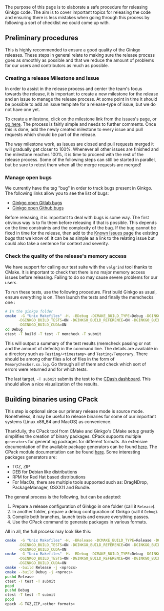 The purpose of this page is to elaborate a safe procedure for releasing Ginkgo code. The aim is to cover important topics for releasing the code and ensuring there is less mistakes when going through this process by following a sort of checklist we could come up with.

Preliminary procedures
----------------------
This is highly recommended to ensure a good quality of the Ginkgo releases.
These steps in general relate to making sure the release process goes as smoothly as possible and that we reduce the amount of problems for our users and contributors as much as possible.

### Creating a release Milestone and Issue
In order to assist in the release process and center the team's focus towards the release, it is important to create a new milestone for the release and an issue to manage the release process. At some point in time it should be possible to add an issue template for a release-type of issue, but we do not have one yet.

To create a milestone, click on the milestone link from the issues's page, or [go here](https://github.com/ginkgo-project/ginkgo/milestones). The process is fairly simple and needs to further comments. Once this is done, add the newly created milestone to every issue and pull requests which should be part of the release.

The way milestone work, as issues are closed and pull requests merged it will gradually get closer to 100%. Whenever all other issues are finished and the milestone reaches 100%, it is time to proceed with the rest of the release process. Some of the following steps can still be started in parallel, but be sure to retest them when all the merge requests are merged!

### Manage open bugs
We currently have the tag "bug" in order to track bugs present in Ginkgo. The following links allow you to see the list of bugs:
+ [Ginkgo open Gitlab bugs](https://gitlab.com/ginkgo-project/ginkgo/issues?scope=all&utf8=%E2%9C%93&state=opened&label_name[]=Bug)
+ [Ginkgo open Github bugs](https://github.com/ginkgo-project/ginkgo/issues?q=is%3Aissue+is%3Aopen+label%3ABug)

Before releasing, it is important to deal with bugs is some way. The first obvious way is to fix them before releasing if that is possible. This depends on the time constraints and the complexity of the bug. If the bug cannot be fixed in time for the release, then add to the [Known Issues page](https://github.com/ginkgo-project/ginkgo/wiki/Known-Issues) the existing bugs that we know of. It can be as simple as a link to the relating issue but could also take a sentence for context and severity.

### Check the quality of the release's memory access
We have support for calling our test suite with the `valgrind` tool thanks to CMake. It is important to check that there is no major memory access issues before releasing. Failing to do so may cause severe problems for our users.

To run these tests, use the following procedure. First build Ginkgo as usual, ensure everything is on. Then launch the tests and finally the memchecks one :
```bash 
# In the ginkgo folder
cmake  -G "Unix Makefiles" -H. -BDebug -DCMAKE_BUILD_TYPE=Debug -DGINKGO_DEVEL_TOOLS=ON \
      -DGINKGO_BUILD_TESTS=ON -DGINKGO_BUILD_REFERENCE=ON -DGINKGO_BUILD_OMP=ON \
      -DGINKGO_BUILD_CUDA=ON
cd Debug
ctest -T build -T test -T memcheck -T submit
```

This will output a summary of the test results (memcheck passing or not and the amount of defects) in the command line. The details are available in a directory such as `Testing/<timestamp>` and `Testing/Temporary`. There should be among other files a lot of files in the form of `MemoryChecker.xx.log`. Go through all of them and check which sort of errors were returned and for which tests.

The last target, `-T submit` submits the test to the [CDash dashboard](https://my.cdash.org/index.php?project=Ginkgo+Project). This should allow a nice visualization of the results.

Building binaries using CPack
-----------------------------
This step is optional since our primary release mode is source mode. Nonetheless, it may be useful to release binaries for some of our important systems (Linux x86_64 and MacOS) as convenience.

Thankfully, the CPack tool from CMake and Ginkgo's CMake setup greatly simplifies the creation of binary packages. CPack supports multiple `generators` for generating packages for different formats. An extensive documentation of the available package generators can be found [here](https://gitlab.kitware.com/cmake/community/wikis/doc/cpack/PackageGenerators). The CPack module documentation can be found [here](https://cmake.org/cmake/help/v3.9/module/CPack.html). Some interesting packages generators are:
+ TGZ, ZIP
+ DEB for Debian like distributions
+ RPM for Red Hat based distributions
+ For MacOs, there are multiple tools supported such as: DragNDrop, PackageManager, OSXX11 and Bundle.

The general process is the following, but can be adapted:
1. Prepare a release configuration of Ginkgo in one folder (call it `Release`).
2. In another folder, prepare a debug configuration of Ginkgo (call it `Debug`).
3. Compile both branches, launch tests and ensure everything passes.
4. Use the CPack command to generate packages in various formats.

All in all, the full process may look like this:
```bash
cmake  -G "Unix Makefiles" -H. -BRelease -DCMAKE_BUILD_TYPE=Release -DGINKGO_DEVEL_TOOLS=ON \
      -DGINKGO_BUILD_TESTS=ON -DGINKGO_BUILD_REFERENCE=ON -DGINKGO_BUILD_OMP=ON \
      -DGINKGO_BUILD_CUDA=ON
cmake  -G "Unix Makefiles" -H. -BDebug -DCMAKE_BUILD_TYPE=Debug -DGINKGO_DEVEL_TOOLS=ON \
      -DGINKGO_BUILD_TESTS=ON -DGINKGO_BUILD_REFERENCE=ON -DGINKGO_BUILD_OMP=ON \
      -DGINKGO_BUILD_CUDA=ON
cmake --build Release -j <nprocs>
cmake --build Debug -j <nprocs>
pushd Release
ctest -T test -T submit
popd
pushd Debug
ctest -T test -T submit
popd
cpack -G TGZ,ZIP,<other formats>
```